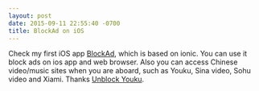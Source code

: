 ```yaml
---
layout: post
date: 2015-09-11 22:55:40 -0700
title: BlockAd on iOS
---
```


Check my first iOS app [BlockAd](http://flyingsky.github.io/blockad/), which is based on ionic. You can use it block ads on ios app and web browser. Also you can access Chinese video/music sites when you are aboard, such as Youku, Sina video, Sohu video and Xiami. Thanks [Unblock Youku](https://github.com/Unblocker/Unblock-Youku).